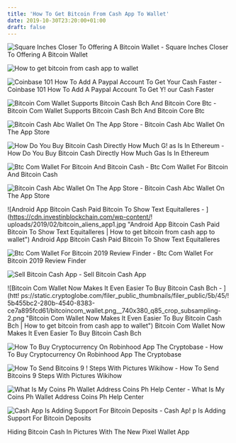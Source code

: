```yaml
---
title: 'How To Get Bitcoin From Cash App To Wallet'
date: 2019-10-30T23:20:00+01:00
draft: false
---
```


![Square Inches Closer To Offering A Bitcoin Wallet - ](https://www.ccn.com/wp-content/uploads/2019/06/square-cash-app-bitcoin.jpg "Square Inches Closer To Offering A Bitcoin Wallet | How to get bitcoin from cash app to wallet") Square Inches Closer To Offering A Bitcoin Wallet

![How to get bitcoin from cash app to wallet](https://i.ytimg.com/vi/WBK0aMhXO4k/maxresdefault.jpg "How to get bitcoin from cash app to wallet") 

![Coinbase 101 How To Add A Paypal Account To Get Your Cash Faster - ](https://img.gadgethacks.com/img/13/74/63649534206825/0/coinbase-101-add-paypal-account-get-your-cash-faster.1280x600.jpg "Coinbase 101 How To Add A Paypal Account To Get Your Cash Faster | How to get bitcoin from cash app to wallet") Coinbase 101 How To Add A Paypal Account To Get Y! our Cash Faster

![Bitcoin Com Wallet Supports Bitcoin Cash Bch And Bitcoin Core Btc - ](https://wallet.bitcoin.com/images/uploads/bitcoinwallet.png "Bitcoin Com Wallet Supports Bitcoin Cash Bch And Bitcoin Core Btc | How to get bitcoin from cash app to wallet") Bitcoin Com Wallet Supports Bitcoin Cash Bch And Bitcoin Core Btc

![Bitcoin Cash Abc Wallet On The App Store - ](https://is5-ssl.mzstatic.com/image/thumb/Purple113/v4/5d/1b/89/5d1b8924-f377-c5f5-f8d0-2f0b0de2d3cd/pr_source.jpg/300x0w.jpg "Bitcoin Cash Abc Wallet On The App Store | How to get bitcoin from cash app to wallet") Bitcoin Cash Abc Wallet On The App Store

![How Do You Buy Bitcoin Cash Directly How Much G!   as Is In Ethereum - ](http://livingoffcloud.com/wp-content/uploads/2018/02/Ethereum-Wallet-Not-Showing-Balance-2_-_transferring_money_from_non-Jaxx_wallet_to_Jaxx_one-1024x661.png "How Do You Buy Bitcoin Cash Directly How Much Gas Is In Ethereum | How to get bitcoin from cash app to wallet") How Do You Buy Bitcoin Cash Directly How Much Gas Is In Ethereum

![Btc Com Wallet For Bitcoin And Bitcoin Cash - ](https://wallet.btc.com/v4-7-42/img/btc-showcase-devices.png "Btc Com Wallet For Bitcoin And Bitcoin Cash | How to get bitcoin from cash app to wallet") Btc Com Wallet For Bitcoin And Bitcoin Cash

![Bitcoin Cash Abc Wallet On The App Store - ](https://is5-ssl.mzstatic.com/image/thumb/Purple113/v4/19/18/d5/1918d5a4-e42f-66d2-2228-4c580646edb1/pr_source.jpg/300x0w.jpg "Bitcoin Cash Abc Wallet On The App Store | How to get bitcoin from cash app to wallet") Bitcoin Cash Abc Wallet On The App Store

![Android App Bitcoin Cash Paid Bitcoin To Show Text Equitalleres - ](https://cdn.investinblockchain.com/wp-content/!   uploads/2019/02/bitcoin_aliens_app1.jpg "Android App Bitcoin Cash Paid Bitcoin To Show Text Equitalleres | How to get bitcoin from cash app to wallet") Android App Bitcoin Cash Paid Bitcoin To Show Text Equitalleres

![Btc Com Wallet For Bitcoin 2019 Review Finder - ](https://d1ic4altzx8ueg.cloudfront.net/finder-us/wp-uploads/2017/10/image_720.png "Btc Com Wallet For Bitcoin 2019 Review Finder | How to get bitcoin from cash app to wallet") Btc Com Wallet For Bitcoin 2019 Review Finder

![Sell Bitcoin Cash App - ](https://s3.amazonaws.com/paxful/avatar/2017/09/5d73be58ba2750f26061e3dbdb103079.jpg "Sell Bitcoin Cash App | How to get bitcoin from cash app to wallet") Sell Bitcoin Cash App

![Bitcoin Com Wallet Now Makes It Even Easier To Buy Bitcoin Cash Bch - ](htt!   ps://static.cryptoglobe.com/filer_public_thumbnails/filer_public/5b/45/!   5b455bc2-280b-4540-8383-ce7a895fcd61/bitcoincom_wallet.png__740x380_q85_crop_subsampling-2.png "Bitcoin Com Wallet Now Makes It Even Easier To Buy Bitcoin Cash Bch | How to get bitcoin from cash app to wallet") Bitcoin Com Wallet Now Makes It Even Easier To Buy Bitcoin Cash Bch

![How To Buy Cryptocurrency On Robinhood App The Cryptobase - ](https://thecryptobase.io/wp-content/uploads/2019/06/bitcoin-cash-app.jpeg "How To Buy Cryptocurrency On Robinhood App The Cryptobase | How to get bitcoin from cash app to wallet") How To Buy Cryptocurrency On Robinhood App The Cryptobase

![How To Send Bitcoins 9 !   Steps With Pictures Wikihow - ](https://www.wikihow.com/images/thumb/2/27/Send-Bitcoins-Step-1-Version-4.jpg/aid4411027-v4-728px-Send-Bitcoins-Step-1-Version-4.jpg "How To Send Bitcoins 9 Steps With Pictures Wikihow | How to get bitcoin from cash app to wallet") How To Send Bitcoins 9 Steps With Pictures Wikihow

![What Is My Coins Ph Wallet Address Coins Ph Help Center - ](https://support.coins.ph/hc/article_attachments/115000614542/Wallet_address_android.jpg "What Is My Coins Ph Wallet Address Coins Ph Help Center | How to get bitcoin from cash app to wallet") What Is My Coins Ph Wallet Address Coins Ph Help Center

![Cash App Is Adding Support For Bitcoin Deposits - ](https://s.yimg.com/ny/api/res/1.2/F5wsT0r831p5.G2EGLo8dA--~A/YXBwaWQ9aGlnaGxhbmRlcjtzbT0xO3c9NzM2O2g9NDUw/https://media.zenfs.com/en-US/the_block_83/f106c28b305623df12846a94234020ec "Cash App Is Adding Support For Bitcoin Deposits | How to get bitcoin from cash app to wallet") Cash Ap! p Is Adding Support For Bitcoin Deposits

Hiding Bitcoin Cash In Pictures With The New Pixel Wallet App